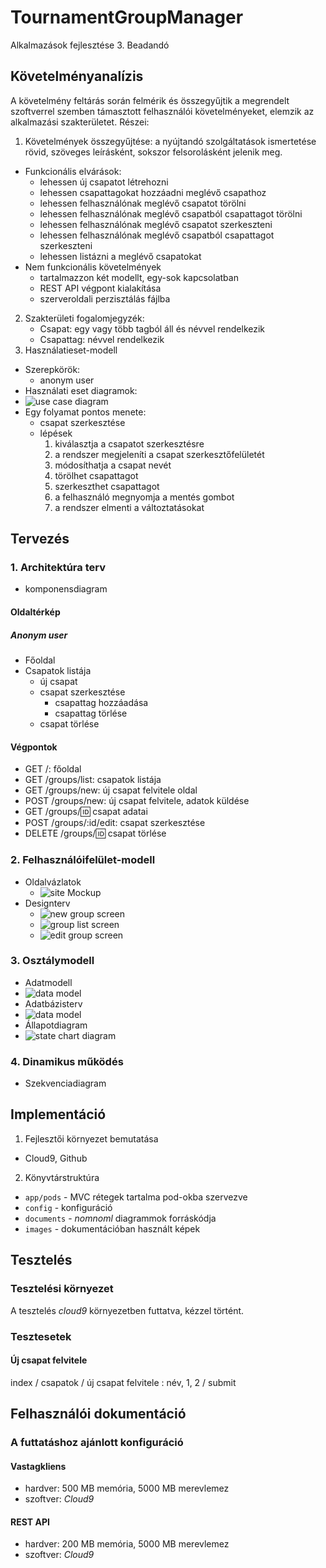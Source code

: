 # TournamentGroupManager
Alkalmazások fejlesztése 3. Beadandó

## Követelményanalízis

A követelmény feltárás során felmérik és összegyűjtik a megrendelt szoftverrel szemben támasztott felhasználói követelményeket, elemzik az alkalmazási szakterületet. Részei:

1. Követelmények összegyűjtése: a nyújtandó szolgáltatások ismertetése rövid, szöveges leírásként, sokszor felsorolásként jelenik meg.
 * Funkcionális elvárások:
    * lehessen új csapatot létrehozni
    * lehessen csapattagokat hozzáadni meglévő csapathoz
    * lehessen felhasználónak meglévő csapatot törölni
    * lehessen felhasználónak meglévő csapatból csapattagot törölni
    * lehessen felhasználónak meglévő csapatot szerkeszteni
    * lehessen felhasználónak meglévő csapatból csapattagot szerkeszteni
    * lehessen listázni a meglévő csapatokat
 * Nem funkcionális követelmények
    * tartalmazzon két modellt, egy-sok kapcsolatban
    * REST API végpont kialakítása
    * szerveroldali perzisztálás fájlba
2. Szakterületi fogalomjegyzék: 
    * Csapat: egy vagy több tagból áll és névvel rendelkezik
    * Csapattag: névvel rendelkezik
3. Használatieset-modell
  * Szerepkörök: 
    * anonym user
  * Használati eset diagramok:
  * ![use case diagram](images/usecasediagram.png)
  * Egy folyamat pontos menete:
    * csapat szerkesztése
    * lépések
      1. kiválasztja a csapatot szerkesztésre
      2. a rendszer megjeleníti a csapat szerkesztőfelületét
      3. módosíthatja a csapat nevét
      4. törölhet csapattagot
      5. szerkeszthet csapattagot
      6. a felhasználó megnyomja a mentés gombot
      7. a rendszer elmenti a változtatásokat

## Tervezés

### 1. Architektúra terv

  * komponensdiagram

#### Oldaltérkép

##### Anonym user

- Főoldal
- Csapatok listája
    + új csapat
    + csapat szerkesztése
      * csapattag hozzáadása
      * csapattag törlése
    + csapat törlése
  
#### Végpontok

  * GET /: főoldal
  * GET /groups/list: csapatok listája
  * GET /groups/new: új csapat felvitele oldal
  * POST /groups/new: új csapat felvitele, adatok küldése
  * GET /groups/:id: csapat adatai
  * POST /groups/:id/edit: csapat szerkesztése
  * DELETE /groups/:id: csapat törlése

### 2. Felhasználóifelület-modell
  * Oldalvázlatok
    * ![site Mockup](images/Mockup.jpg)
  * Designterv
    * ![new group screen](images/newScreen.png)
    * ![group list screen](images/groupListScreen.png)
    * ![edit group screen](images/editScreen.png)

### 3. Osztálymodell
  * Adatmodell
  * ![data model](images/dataModel.png)
  * Adatbázisterv
  * ![data model](images/dataModel.png)
  * Állapotdiagram
  * ![state chart diagram](images/stateChartDiagram.png)

### 4. Dinamikus működés
  * Szekvenciadiagram

## Implementáció

1. Fejlesztői környezet bemutatása
  * Cloud9, Github
2. Könyvtárstruktúra
  * `app/pods` - MVC rétegek tartalma pod-okba szervezve
  * `config` - konfiguráció
  * `documents` - _nomnoml_ diagrammok forráskódja
  * `images` - dokumentációban használt képek

## Tesztelés

### Tesztelési környezet

A tesztelés _cloud9_ környezetben futtatva, kézzel történt.

### Tesztesetek

#### Új csapat felvitele

index / csapatok / új csapat felvitele : név, 1, 2 / submit

## Felhasználói dokumentáció

### A futtatáshoz ajánlott konfiguráció

#### Vastagkliens

* hardver: 500 MB memória, 5000 MB merevlemez
* szoftver: _Cloud9_

#### REST API

* hardver: 200 MB memória, 5000 MB merevlemez
* szoftver: _Cloud9_
